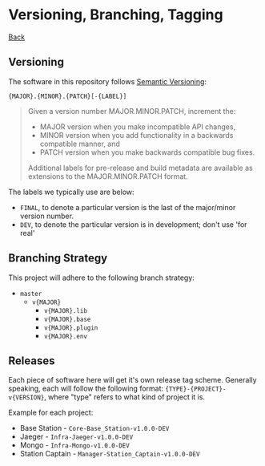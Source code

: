 # Versioning, Branching, Tagging

[Back](README.md)

## Versioning

The software in this repository follows [Semantic Versioning](https://semver.org/):

`{MAJOR}.{MINOR}.{PATCH}[-{LABEL}]`

> Given a version number MAJOR.MINOR.PATCH, increment the:
> 
>   - MAJOR version when you make incompatible API changes,
>   - MINOR version when you add functionality in a backwards compatible manner, and
>   - PATCH version when you make backwards compatible bug fixes.
> 
> Additional labels for pre-release and build metadata are available as extensions to the MAJOR.MINOR.PATCH format.

The labels we typically use are below:

- `FINAL`, to denote a particular version is the last of the major/minor version number.
- `DEV`, to denote the particular version is in development; don't use 'for real'

## Branching Strategy

This project will adhere to the following branch strategy:

- `master`
  - `v{MAJOR}`
    - `v{MAJOR}.lib`
    - `v{MAJOR}.base`
    - `v{MAJOR}.plugin`
    - `v{MAJOR}.env`

## Releases

Each piece of software here will get it's own release tag scheme. Generally speaking, each will follow the following format: `{TYPE}-{PROJECT}-v{VERSION}`, where "type" refers to what kind of project it is.

Example for each project:

 - Base Station - `Core-Base_Station-v1.0.0-DEV`
 - Jaeger - `Infra-Jaeger-v1.0.0-DEV`
 - Mongo - `Infra-Mongo-v1.0.0-DEV`
 - Station Captain - `Manager-Station_Captain-v1.0.0-DEV`
